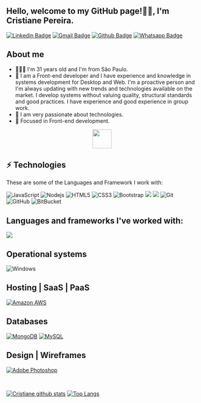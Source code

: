 <h2>
  Hello, welcome to my GitHub page!👋🏻, I'm Cristiane Pereira.
</h2>

[![Linkedin Badge](https://img.shields.io/badge/-LinkedIn-blue?style=plastic&logo=Linkedin&logoColor=white&link=https://www.linkedin.com/in/cristiane-pereirasilva)](https://www.linkedin.com/in/cristiane-pereirasilva) [![Gmail Badge](https://img.shields.io/badge/-Gmail-%23E4405F?style=plastic&logo=Gmail&logoColor=white&link=cristiane.pereira901113@gmail.com)](cristiane.pereira901113@gmail.com) [![Github Badge](https://img.shields.io/badge/-Github-000?style=plastic&&logo=Github&logoColor=white&link=https://github.com/Cristiane-Pereira)](https://github.com/Cristiane-Pereira) [![Whatsapp Badge](https://img.shields.io/badge/-Whatsapp-4CA143?style=plastic&logo=whatsapp&logoColor=white&link=https://api.whatsapp.com/send?phone=5511972471295&text=Olá!😄)](https://api.whatsapp.com/send?phone=5511972471295text=Olá!😄)


## About me

- 🙎🏻‍♀️ I'm 31 years old and I'm from São Paulo.
- 🌱 I am a Front-end developer and I have experience and knowledge in systems development for
Desktop and Web. I'm a proactive person and I'm always updating with new trends and technologies
available on the market. I develop systems without valuing quality, structural standards
and good practices.
I have experience and good experience in group work.   
- 💜 I am very passionate about technologies.
- 🎯 Focused in Front-end development.

<center>
<img src='https://user-images.githubusercontent.com/5713670/87202985-820dcb80-c2b6-11ea-9f56-7ec461c497c3.gif' width="50"'> 
</center>
 
## ⚡ Technologies

These are some of the Languages and Framework I work with:
                                             
![JavaScript](https://img.shields.io/badge/-JavaScript-black?style=flat-square&logo=javascript)
![Nodejs](https://img.shields.io/badge/-Nodejs-339933?style=flat-square&logo=Node.js&logoColor=white)
![HTML5](https://img.shields.io/badge/-HTML5-E34F26?style=flat-square&logo=html5&logoColor=white)
![CSS3](https://img.shields.io/badge/-CSS3-1572B6?style=flat-square&logo=css3)
![Bootstrap](https://img.shields.io/badge/-Bootstrap-563D7C?style=flat-square&logo=bootstrap)
<img src="https://img.shields.io/badge/react%20-%2320232a.svg?style=flat-square&logo=react&logoColor=%2361DAFB"/>
<img src="https://img.shields.io/badge/styled--components-DB7093?style=flat-square&logostyled-components&logoColor=white"/>
![Git](https://img.shields.io/badge/-Git-black?style=flat-square&logo=git)
![GitHub](https://img.shields.io/badge/-GitHub-181717?style=flat-square&logo=github)
![BitBucket](https://img.shields.io/badge/-BitBucket-darkblue?style=flat-square&logo=bitbucket)
                                                                                                                          
## Languages and frameworks I've worked with:   
![](https://img.shields.io/badge/-Vue-success)

## Operational systems
![Windows](https://img.shields.io/badge/-Windows-00ADEF?style=plastic&logo=windows&logoColor=white)

## Hosting | SaaS | PaaS
[![Amazon AWS](https://img.shields.io/badge/Amazon%20AWS%20-%23232F3E.svg?&style=plastic&logofor-the-badge&logo=Amazon%20AWS&logoColor=FF9900)](https://aws.amazon.com/)


## Databases
[![MongoDB](https://img.shields.io/badge/MongoDB%20-%233F2E1E.svg?&style=plastic&logofor-the-badge&logo=MongoDB&logoColor=47A248)](https://www.mongodb.com/3)
[![MySQL](https://img.shields.io/badge/MySQL%20-%2300758F.svg?&style=plastic&logofor-the-badge&logo=MySQL&logoColor=FFFFFF)](https://www.mysql.com/)


## Design | Wireframes
[![Adobe Photoshop](https://img.shields.io/badge/Adobe%20Photoshop%20-%23001C25.svg?&style=plastic&logofor-the-badge&logo=Adobe%20Photoshop&logoColor=00C3F8)](https://www.adobe.com/ca/products/photoshop.html)

<br>

[![Cristiane github stats](https://github-readme-stats.vercel.app/api?username=Cristiane-Pereira&theme=radical)](https://github.com/Cristiane-Pereira)
 [![Top Langs](https://github-readme-stats.vercel.app/api/top-langs/?username=Cristiane-Pereira&layout=compact&theme=radical)](https://github.com/Cristiane-Pereira/github-readme-stats)
